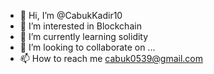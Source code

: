 - 👋 Hi, I’m @CabukKadir10
- 👀 I’m interested in Blockchain
- 🌱 I’m currently learning solidity
- 💞️ I’m looking to collaborate on ...
- 📫 How to reach me cabuk0539@gmail.com

<!---
CabukKadir10/CabukKadir10 is a ✨ special ✨ repository because its `README.md` (this file) appears on your GitHub profile.
You can click the Preview link to take a look at your changes.
--->
